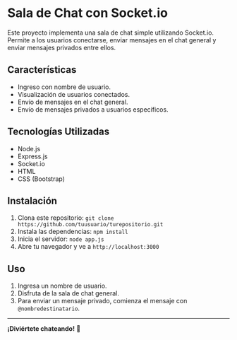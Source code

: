 # Sala de Chat con Socket.io

Este proyecto implementa una sala de chat simple utilizando Socket.io. Permite a los usuarios conectarse, enviar mensajes en el chat general y enviar mensajes privados entre ellos.

## Características

- Ingreso con nombre de usuario.
- Visualización de usuarios conectados.
- Envío de mensajes en el chat general.
- Envío de mensajes privados a usuarios específicos.

## Tecnologías Utilizadas

- Node.js
- Express.js
- Socket.io
- HTML
- CSS (Bootstrap)

## Instalación

1. Clona este repositorio: `git clone https://github.com/tuusuario/turepositorio.git`
2. Instala las dependencias: `npm install`
3. Inicia el servidor: `node app.js`
4. Abre tu navegador y ve a `http://localhost:3000`

## Uso

1. Ingresa un nombre de usuario.
2. Disfruta de la sala de chat general.
3. Para enviar un mensaje privado, comienza el mensaje con `@nombredestinatario`.


---

**¡Diviértete chateando!** 🚀
